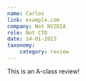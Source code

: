 ```yaml
---
name: Carlos
link: example.com
company: Not NVIDIA
role: Not CTO
date: 14-01-2023
taxonomy:
    category: review
---
```


This is an A-class review!
